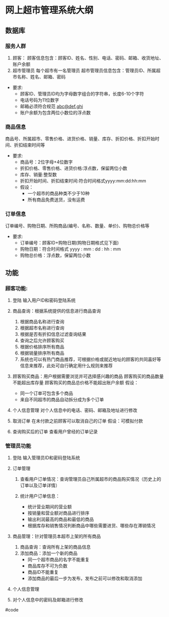 # 网上超市管理系统大纲
## 数据库
### 服务人群
1. 顾客：
顾客信息包含：顾客ID、姓名、性别、电话、密码、邮箱、收货地址、账户余额2. 超市管理员
每个超市有一名管理员
超市管理员信息包含：管理员ID、所属超市名称、姓名、邮箱、密码* 要求:	* 顾客ID、管理员ID均为字母数字组合的字符串，长度6-10个字符	* 电话号码为11位数字	* 邮箱必须符合规范 abc@def.ghi
	* 账户余额为包含两位小数位的浮点数

### 商品信息
商品号、所属超市、零售价格、进货价格、销量、库存、折扣价格、折扣开始时间、折扣结束时间等

* 要求:	* 商品号：2位字母+4位数字	* 折扣价格、零售价格、进货价格:浮点数，保留两位小数	* 库存、销量:整型数	* 折扣开始时间、折扣结束时间:符合时间格式yyyy:mm:dd:hh:mm	* 假设：
		* 一个超市的商品种类不少于10种
		* 所有商品免费送货，没有运费

### 订单信息
订单编号、购物日期、所购商品(编号、名称、数量、单价)、购物总价格等

* 要求:	* 订单编号：顾客ID+购物日期(购物日期格式见下面)
	* 购物日期：符合时间格式 yyyy : mm : dd : hh : mm
	* 购物总价格：浮点数，保留两位小数

## 功能
### 顾客功能:1. 登陆
输入用户ID和密码登陆系统
2. 商品查询：根据系统提供的信息进行商品查询
	1. 根据商品名称进行查询	2. 根据超市名称进行查询	3. 根据是否有折扣信息过滤查询结果	4. 查询之后允许顾客购买
	5. 根据价格排序所有商品
	6. 根据销量排序所有商品	7. 系统也可以有热门商品推荐，可根据价格或就近地址的顾客的共同喜好等信息来推荐，此处可自行确定用什么规则来推荐

3. 顾客购买商品：用户根据需要浏览并可选择感兴趣的商品
顾客购买的商品数量不能超出库存量顾客购买的商品总价格不能超出账户余额假设：
	* 同一个订单可包含多个商品
	* 来自不同超市的商品自动拆分成为多个订单
		
4. 个人信息管理对个人信息中的电话、密码、邮箱及地址进行修改5. 取消订单在未付款之前顾客可以取消自己的订单
假设：可模拟付款6. 查询购买后的订单查看用户曾经的订单记录

### 管理员功能1. 登陆
输入管理员ID和密码登陆系统2. 订单管理	1. 查看用户订单情况：查询管理员自己所属超市的商品购买情况（历史上的订单以及订单详情）
	2. 统计用户订单信息：		* 统计营业期间的营业额		* 按销量和营业额对商品进行排序		* 输出利润最高的商品和最低的商品		* 根据库存和销售情况判断商品中哪些需要进货、哪些存在滞销情况

3. 商品管理：针对管理员本超市上架的所有商品	1. 商品查询：查询所有上架的商品信息
	2. 添加商品：添加一个新的商品		* 同一个超市商品的名字不能重复		* 商品库存不可为负数		* 商品ID不能重复		* 添加商品的最后一步为发布，发布之前可以修改和取消添加4. 个人信息管理
5. 对个人信息中的密码及邮箱进行修改

#code